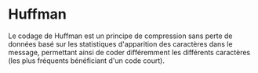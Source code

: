 # Huffman
Le codage de Huffman est un principe de compression sans perte de données basé sur les statistiques d'apparition des caractères dans le message, permettant ainsi de coder différemment les différents caractères (les plus fréquents bénéficiant d'un code court).
